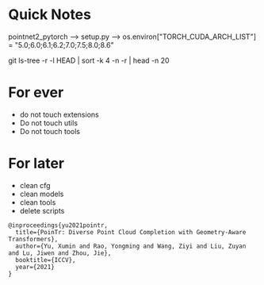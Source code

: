 

# Quick Notes

pointnet2_pytorch --> setup.py --> os.environ["TORCH_CUDA_ARCH_LIST"] = "5.0;6.0;6.1;6.2;7.0;7.5;8.0;8.6"

git ls-tree -r -l HEAD | sort -k 4 -n -r | head -n 20

# For ever
- do not touch extensions
- Do not touch utils 
- Do not touch tools


# For later 
- clean cfg 
- clean models
- clean tools
- delete scripts


```
@inproceedings{yu2021pointr,
  title={PoinTr: Diverse Point Cloud Completion with Geometry-Aware Transformers},
  author={Yu, Xumin and Rao, Yongming and Wang, Ziyi and Liu, Zuyan and Lu, Jiwen and Zhou, Jie},
  booktitle={ICCV},
  year={2021}
}
```
